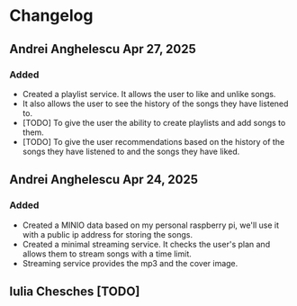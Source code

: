 # Changelog

## Andrei Anghelescu Apr 27, 2025

### Added
- Created a playlist service. It allows the user to like and unlike songs.
- It also allows the user to see the history of the songs they have listened to.
- [TODO] To give the user the ability to create playlists and add songs to them.
- [TODO] To give the user recommendations based on the history of the songs they have listened to and the songs they have liked.


## Andrei Anghelescu Apr 24, 2025

### Added
- Created a MINIO data based on my personal raspberry pi, we'll use it with a public ip address for storing the songs.
- Created a minimal streaming service. It checks the user's plan and allows them to stream songs with a time limit.
- Streaming service provides the mp3 and the cover image.


## Iulia Chesches [TODO]